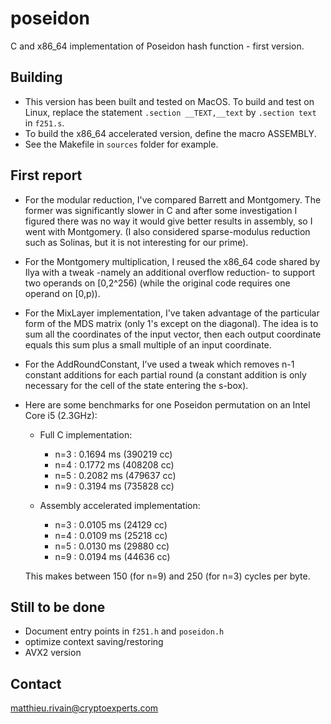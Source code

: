# poseidon

C and x86_64 implementation of Poseidon hash function - first version.

## Building

- This version has been built and tested on MacOS. To build and test on Linux, replace the statement `.section __TEXT,__text` by `.section text` in `f251.s`.
- To build the x86_64 accelerated version, define the macro ASSEMBLY.
- See the Makefile in `sources` folder for example.

## First report

- For the modular reduction, I've compared Barrett and Montgomery. The former was significantly slower in C and after some investigation I figured there was no way it would give better results in assembly, so I went with Montgomery. (I also considered sparse-modulus reduction such as Solinas, but it is not interesting for our prime).
- For the Montgomery multiplication, I reused the x86_64 code shared by Ilya with a tweak -namely an additional overflow reduction- to support two operands on [0,2^256) (while the original code requires one operand on [0,p)).
- For the MixLayer implementation, I've taken advantage of the particular form of the MDS matrix (only 1's except on the diagonal). The idea is to sum all the coordinates of the input vector, then each output coordinate equals this sum plus a small multiple of an input coordinate.
- For the AddRoundConstant, I’ve used a tweak which removes n-1 constant additions for each partial round (a constant addition is only necessary for the cell of the state entering the s-box).
- Here are some benchmarks for one Poseidon permutation on an Intel Core i5 (2.3GHz):
    - Full C implementation:
        - n=3 : 0.1694 ms (390219 cc)
        - n=4 : 0.1772 ms (408208 cc)
        - n=5 : 0.2082 ms (479637 cc)
        - n=9 : 0.3194 ms (735828 cc)
        
    - Assembly accelerated implementation:
        - n=3 : 0.0105 ms (24129 cc)
        - n=4 : 0.0109 ms (25218 cc)
        - n=5 : 0.0130 ms (29880 cc)
        - n=9 : 0.0194 ms (44636 cc)
        
    This makes between 150 (for n=9) and 250 (for n=3) cycles per byte.

## Still to be done

* Document entry points in `f251.h` and `poseidon.h`
* optimize context saving/restoring
* AVX2 version

## Contact

[matthieu.rivain@cryptoexperts.com](mailto:matthieu.rivain@cryptoexperts.com)